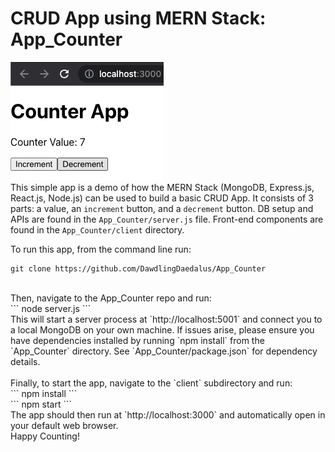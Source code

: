 # CRUD App using MERN Stack: App_Counter </br>

![image of app](/images/the_app.png)
</br>
This simple app is a demo of how the MERN Stack (MongoDB, Express.js, React.js, Node.js) can be used to build a basic CRUD App. It consists of 3 parts: a value, an `increment` button, and a `decrement` button. DB setup and APIs are found in the `App_Counter/server.js` file. Front-end components are found in the `App_Counter/client` directory.
</br>

To run this app, from the command line run: </br>
```
git clone https://github.com/DawdlingDaedalus/App_Counter
```
</br>
Then, navigate to the App_Counter repo and run: </br>
```
node server.js
```
</br>
This will start a server process at `http://localhost:5001` and connect you to a local MongoDB on your own machine. If issues arise, please ensure you have dependencies installed by running `npm install` from the `App_Counter` directory. See `App_Counter/package.json` for dependency details. </br>
</br>
Finally, to start the app, navigate to the `client` subdirectory and run: </br>
```
npm install
```
</br>
```
npm start
```
</br>
The app should then run at `http://localhost:3000` and automatically open in your default web browser.
</br>
Happy Counting!
